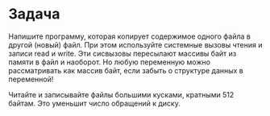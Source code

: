# Задача

Напишите программу, которая копирует содержимое одного файла в
другой (новый) файл. При этом используйте системные вызовы чтения и
записи read и write. Эти сисвызовы пересылают массивы байт из памяти
в файл и наоборот. Но любую переменную можно рассматривать как
массив байт, если забыть о структуре данных в переменной!

Читайте и записывайте файлы большими кусками, кратными 512 байтам.
Это уменьшит число обращений к диску.
